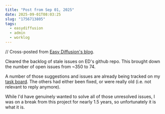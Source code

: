 ```yaml
---
title: "Post from Sep 01, 2025"
date: 2025-09-01T08:03:25
slug: "1756713805"
tags:
  - easydiffusion
  - admin
  - worklog
---
```


// Cross-posted from [Easy Diffusion's blog](https://easydiffusion.github.io/blog/1756713805).

Cleared the backlog of stale issues on ED's github repo. This brought down the number of open issues from ~350 to 74.

A number of those suggestions and issues are already being tracked on my [task board](https://github.com/users/cmdr2/projects/16/views/1). The others had either been fixed, or were really old (i.e. not relevant to reply anymore).

While I'd have genuinely wanted to solve all of those unresolved issues, I was on a break from this project for nearly 1.5 years, so unfortunately it is what it is.